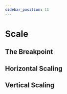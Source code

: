 ```yaml
---
sidebar_position: 11
---
```


# Scale

## The Breakpoint

## Horizontal Scaling

## Vertical Scaling

